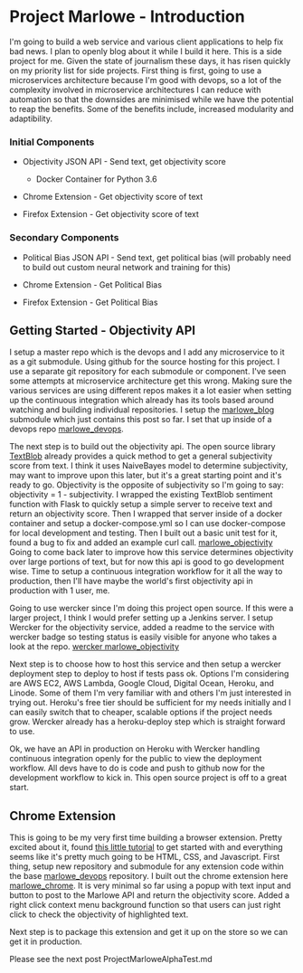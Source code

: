 # Project Marlowe - Introduction

I'm going to build a web service and various client applications to help fix bad news.  I plan to openly blog about it while I build it here.  This is a side project for me.  Given the state of journalism these days, it has risen quickly on my priority list for side projects.  First thing is first, going to use a microservices architecture because I'm good with devops, so a lot of the complexity involved in microservice architectures I can reduce with automation so that the downsides are minimised while we have the potential to reap the benefits.  Some of the benefits include, increased modularity and adaptibility.


### Initial Components

+ Objectivity JSON API - Send text, get objectivity score
    - Docker Container for Python 3.6

+ Chrome Extension - Get objectivity score of text

+ Firefox Extension - Get objectivity score of text


### Secondary Components

+ Political Bias JSON API - Send text, get political bias (will probably need to build out custom neural network and training for this)

+ Chrome Extension - Get Political Bias

+ Firefox Extension - Get Political Bias


## Getting Started - Objectivity API

I setup a master repo which is the devops and I add any microservice to it as a git submodule.  Using github for the source hosting for this project.  I use a separate git repository for each submodule or component.  I've seen some attempts at microservice architecture get this wrong.  Making sure the various services are using different repos makes it a lot easier when setting up the continuous integration which already has its tools based around watching and building individual repositories.  I setup the [marlowe_blog](https://github.com/iepathos/marlowe_blog) submodule which just contains this post so far.  I set that up inside of a devops repo [marlowe_devops](https://github.com/iepathos/marlowe_devops).  


The next step is to build out the objectivity api.  The open source library [TextBlob](https://textblob.readthedocs.io/en/dev/) already provides a quick method to get a general subjectivity score from text.  I think it uses NaiveBayes model to determine subjectivity, may want to improve upon this later, but it's a great starting point and it's ready to go.  Objectivity is the opposite of subjectivity so I'm going to say: objectivity = 1 - subjectivity.  I wrapped the existing TextBlob sentiment function with Flask to quickly setup a simple server to receive text and return an objectivity score.  Then I wrapped that server inside of a docker container and setup a docker-compose.yml so I can use docker-compose for local development and testing.  Then I built out a basic unit test for it, found a bug to fix and added an example curl call.  [marlowe_objectivity](https://github.com/iepathos/marlowe_objectivity) Going to come back later to improve how this service determines objectivity over large portions of text, but for now this api is good to go development wise.  Time to setup a continuous integration workflow for it all the way to production, then I'll have maybe the world's first objectivity api in production with 1 user, me.


Going to use wercker since I'm doing this project open source.  If this were a larger project, I think I would prefer setting up a Jenkins server.  I setup Wercker for the objectivity service, added a readme to the service with wercker badge so testing status is easily visible for anyone who takes a look at the repo.  [wercker marlowe_objectivity](https://app.wercker.com/iepathos/marlowe_objectivity)

Next step is to choose how to host this service and then setup a wercker deployment step to deploy to host if tests pass ok.  Options I'm considering are AWS EC2, AWS Lambda, Google Cloud, Digital Ocean, Heroku, and Linode.  Some of them I'm very familiar with and others I'm just interested in trying out.  Heroku's free tier should be sufficient for my needs initially and I can easily switch that to cheaper, scalable options if the project needs grow.  Wercker already has a heroku-deploy step which is straight forward to use.

Ok, we have an API in production on Heroku with Wercker handling continuous integration openly for the public to view the deployment workflow.  All devs have to do is code and push to github now for the development workflow to kick in.  This open source project is off to a great start.


## Chrome Extension

This is going to be my very first time building a browser extension.  Pretty excited about it, found [this little tutorial](https://www.sitepoint.com/create-chrome-extension-10-minutes-flat/) to get started with and everything seems like it's pretty much going to be HTML, CSS, and Javascript.  First thing, setup new repository and submodule for any extension code within the base [marlowe_devops](https://github.com/iepathos/marlowe_devops) repository.  I built out the chrome extension here [marlowe_chrome](https://github.com/iepathos/marlowe_chrome).  It is very minimal so far using a popup with text input and button to post to the Marlowe API and return the objectivity score.  Added a right click context menu background function so that users can just right click to check the objectivity of highlighted text.

Next step is to package this extension and get it up on the store so we can get it in production.


Please see the next post ProjectMarloweAlphaTest.md

